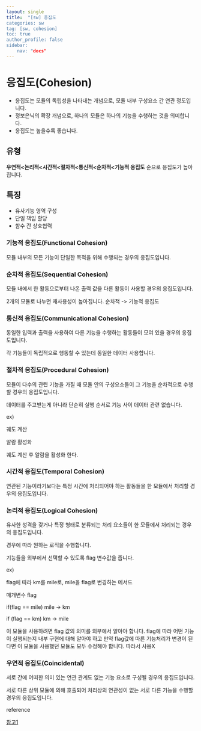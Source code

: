 ```yaml
---
layout: single
title:  "[sw] 응집도
categories: sw
tag: [sw, cohesion]
toc: true
author_profile: false
sidebar:
    nav: "docs"
---
```




# 응집도(Cohesion)

- 응집도는 모듈의 독립성을 나타내는 개념으로, 모듈 내부 구성요소 간 연관 정도입니다.
- 정보은닉의 확장 개념으로, 하나의 모듈은 하나의 기능을 수행하는 것을 의미합니다.
- 응집도는 높을수록 좋습니다.



## 유형

**우연적<논리적<시간적<절차적<통신적<순차적<기능적 응집도** 순으로 응집도가 높아집니다.



## 특징

- 유사기능 영역 구성
- 단일 책임 할당
- 함수 간 상호협력



### 기능적 응집도(Functional Cohesion)

모듈 내부의 모든 기능이 단일한 목적을 위해 수행되는 경우의 응집도입니다.



### 순차적 응집도(Sequential Cohesion)

모듈 내에서 한 활동으로부터 나온 출력 값을 다른 활동이 사용할 경우의 응집도입니다.

2개의 모듈로 나누면 재사용성이 높아집니다. 순차적 -> 기능적 응집도



### 통신적 응집도(Communicational Cohesion)

동일한 입력과 출력을 사용하여 다른 기능을 수행하는 활동들이 모여 있을 경우의 응집도입니다.

각 기능들이 독립적으로 행동할 수 있는데 동일한 데이터 사용합니다.



### 절차적 응집도(Procedural Cohesion)

모듈이 다수의 관련 기능을 가질 때 모듈 안의 구성요소들이 그 기능을 순차적으로 수행할 경우의 응집도입니다.

데이터를 주고받는게 아니라 단순히 실행 순서로 기능 사이 데이터 관련 없습니다.

ex) 

궤도 계산

알람 활성화

궤도 계산 후 알람을 활성화 한다.



### 시간적 응집도(Temporal Cohesion)

연관된 기능이라기보다는 특정 시간에 처리되어야 하는 활동들을 한 모듈에서 처리할 경우의 응집도입니다.



### 논리적 응집도(Logical Cohesion)

유사한 성격을 갖거나 특정 형태로 분류되는 처리 요소들이 한 모듈에서 처리되는 경우의 응집도입니다.

경우에 따라 원하는 로직을 수행합니다.

기능들을 외부에서 선택할 수 있도록 flag 변수값을 줍니다.

ex)

flag에 따라 km를 mile로, mile을 flag로 변경하는 메서드

매개변수 flag

if(flag == mile) mile -> km

if (flag == km)	km -> mile



이 모듈을 사용하려면 flag 값의 의미를 외부에서 알아야 합니다. flag에 따라 어떤 기능이 실행되는지 내부 구현에 대해 알아야 하고 만약 flag값에 따른 기능처리가 변경이 된다면 이 모듈을 사용했던 모듈도 모두 수정해야 합니다. 따라서 사용X



### 우연적 응집도(Coincidental)

서로 간에 어떠한 의미 있는 연관 관계도 없는 기능 요소로 구성될 경우의 응집도입니다.

서로 다른 상위 모듈에 의해 호출되어 처리상의 연관성이 없는 서로 다른 기능을 수행할 경우의 응집도입니다.





reference

[참고1](https://computer-science-student.tistory.com/140)

